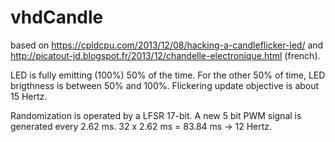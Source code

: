 # vhdCandle

based on https://cpldcpu.com/2013/12/08/hacking-a-candleflicker-led/ and 
http://picatout-jd.blogspot.fr/2013/12/chandelle-electronique.html (french).

LED is fully emitting (100%) 50% of the time. For the other 50% of time, LED brigthness is between 50% and 100%.
Flickering update objective is about 15 Hertz.

Randomization is operated by a LFSR 17-bit.
A new 5 bit PWM signal is generated every 2.62 ms.
32 x 2.62 ms = 83.84 ms -> 12 Hertz.


